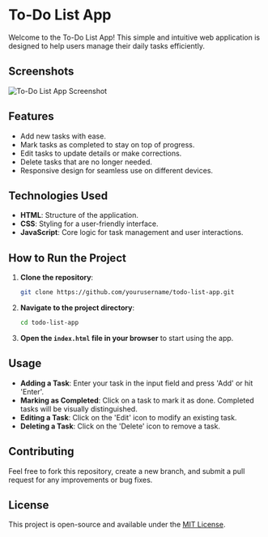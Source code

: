 # To-Do List App

Welcome to the To-Do List App! This simple and intuitive web application is designed to help users manage their daily tasks efficiently.

## Screenshots

![To-Do List App Screenshot](link-to-your-screenshot)

## Features

- Add new tasks with ease.
- Mark tasks as completed to stay on top of progress.
- Edit tasks to update details or make corrections.
- Delete tasks that are no longer needed.
- Responsive design for seamless use on different devices.

## Technologies Used

- **HTML**: Structure of the application.
- **CSS**: Styling for a user-friendly interface.
- **JavaScript**: Core logic for task management and user interactions.

## How to Run the Project

1. **Clone the repository**:
   ```bash
   git clone https://github.com/yourusername/todo-list-app.git
   ```
2. **Navigate to the project directory**:
   ```bash
   cd todo-list-app
   ```
3. **Open the `index.html` file in your browser** to start using the app.

## Usage

- **Adding a Task**: Enter your task in the input field and press 'Add' or hit 'Enter'.
- **Marking as Completed**: Click on a task to mark it as done. Completed tasks will be visually distinguished.
- **Editing a Task**: Click on the 'Edit' icon to modify an existing task.
- **Deleting a Task**: Click on the 'Delete' icon to remove a task.

  
## Contributing

Feel free to fork this repository, create a new branch, and submit a pull request for any improvements or bug fixes.

## License

This project is open-source and available under the [MIT License](link-to-license).
